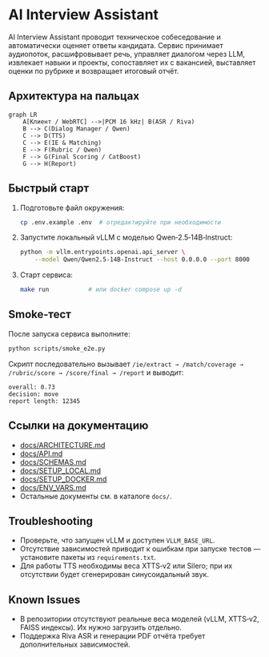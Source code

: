 # AI Interview Assistant

AI Interview Assistant проводит техническое собеседование и автоматически
оценяет ответы кандидата. Сервис принимает аудиопоток, расшифровывает речь,
управляет диалогом через LLM, извлекает навыки и проекты, сопоставляет их с
вакансией, выставляет оценки по рубрике и возвращает итоговый отчёт.

## Архитектура на пальцах

```mermaid
graph LR
    A[Клиент / WebRTC] -->|PCM 16 kHz| B(ASR / Riva)
    B --> C(Dialog Manager / Qwen)
    C --> D(TTS)
    C --> E(IE & Matching)
    E --> F(Rubric / Qwen)
    F --> G(Final Scoring / CatBoost)
    G --> H(Report)
```

## Быстрый старт

1. Подготовьте файл окружения:
   ```bash
   cp .env.example .env  # отредактируйте при необходимости
   ```
2. Запустите локальный vLLM с моделью Qwen‑2.5‑14B‑Instruct:
   ```bash
   python -m vllm.entrypoints.openai.api_server \
       --model Qwen/Qwen2.5-14B-Instruct --host 0.0.0.0 --port 8000
   ```
3. Старт сервиса:
   ```bash
   make run           # или docker compose up -d
   ```

## Smoke‑тест

После запуска сервиса выполните:

```bash
python scripts/smoke_e2e.py
```

Скрипт последовательно вызывает `/ie/extract → /match/coverage → /rubric/score →
/score/final → /report` и выводит:

```
overall: 0.73
decision: move
report length: 12345
```

## Ссылки на документацию

- [docs/ARCHITECTURE.md](docs/ARCHITECTURE.md)
- [docs/API.md](docs/API.md)
- [docs/SCHEMAS.md](docs/SCHEMAS.md)
- [docs/SETUP_LOCAL.md](docs/SETUP_LOCAL.md)
- [docs/SETUP_DOCKER.md](docs/SETUP_DOCKER.md)
- [docs/ENV_VARS.md](docs/ENV_VARS.md)
- Остальные документы см. в каталоге `docs/`.

## Troubleshooting

- Проверьте, что запущен vLLM и доступен `VLLM_BASE_URL`.
- Отсутствие зависимостей приводит к ошибкам при запуске тестов — установите
  пакеты из `requirements.txt`.
- Для работы TTS необходимы веса XTTS‑v2 или Silero; при их отсутствии будет
  сгенерирован синусоидальный звук.

## Known Issues

- В репозитории отсутствуют реальные веса моделей (vLLM, XTTS‑v2, FAISS
  индексы). Их нужно загрузить отдельно.
- Поддержка Riva ASR и генерации PDF отчёта требует дополнительных
  зависимостей.

